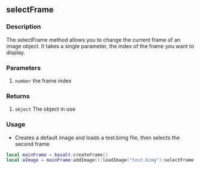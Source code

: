 ## selectFrame

### Description

The selectFrame method allows you to change the current frame of an image object. It takes a single parameter, the index of the frame you want to display.

### Parameters

1. `number` the frame index

### Returns

1. `object` The object in use

### Usage

* Creates a default image and loads a test.bimg file, then selects the second frame

```lua
local mainFrame = basalt.createFrame()
local aImage = mainFrame:addImage():loadImage("test.bimg"):selectFrame(2)
```
